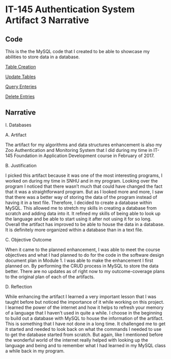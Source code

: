# **IT-145 Authentication System Artifact 3 Narrative**

## Code
This is the the MySQL code that I created to be able to showcase my abilities to store data in a database.

[Table Creation](https://github.com/MarcGonzo/marcgonzo.github.io/blob/master/creation_of_tables.sql)

[Update Tables](https://github.com/MarcGonzo/marcgonzo.github.io/blob/master/update_tables.sql)

[Query Enteries](https://github.com/MarcGonzo/marcgonzo.github.io/blob/master/query_entries.sql)

[Delete Entries](https://github.com/MarcGonzo/marcgonzo.github.io/blob/master/delete_entries.sql) 

## Narrative
I.	Databases 

A.	Artifact

The artifact for my algorithms and data structures enhancement is also my Zoo Authentication and Monitoring System that I did during my time in IT-145 Foundation in Application Development course in February of 2017.

B.	Justification

I picked this artifact because it was one of the most interesting programs, I worked on during my time in SNHU and in my program. Looking over the program I noticed that there wasn’t much that could have changed the fact that it was a straightforward program. But as I looked more and more, I saw that there was a better way of storing the data of the program instead of having it in a text file. Therefore, I decided to create a database within MySQL. This allowed me to stretch my skills in creating a database from scratch and adding data into it. It refined my skills of being able to look up the language and be able to start using it after not using it for so long. Overall the artifact has improved to be able to house the data in a database. It is definitely more organized within a database than in a text file. 

C.	Objective Outcome

When it came to the planned enhancement, I was able to meet the course objectives and what I had planned to do for the code in the software design document plan in Module 1. I was able to make the enhancement I first planned on. By performing the CRUD process in MySQL to store the data better. There are no updates as of right now to my outcome-coverage plans to the original plan of each of the artifacts.   

D.	Reflection

While enhancing the artifact I learned a very important lesson that I was taught before but noticed the importance of it while working on this project. I learned the power of the internet and how it helps to refresh your memory of a language that I haven’t used in quite a while. I choose in the beginning to build out a database with MySQL to house the information of the artifact. This is something that I have not done in a long time. It challenged me to get it started and needed to look back on what the commands I needed to use to get the database started from scratch. But again, like I mentioned before the wonderful world of the internet really helped with looking up the language and being and to remember what I had learned in my MySQL class a while back in my program. 
